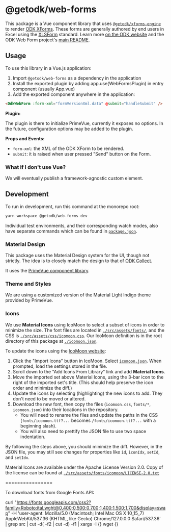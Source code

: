 # @getodk/web-forms

This package is a Vue component library that uses [`@getodk/xforms-engine`](../xforms-engine/) to render [ODK XForms](https://getodk.github.io/xforms-spec/). These forms are generally authored by end users in Excel using the [XLSForm](https://docs.getodk.org/xlsform/) standard. Learn more [on the ODK website](https://getodk.org/) and the ODK Web Form project's [main README](https://github.com/getodk/web-forms).

## Usage

To use this library in a Vue.js application:

1. Import `@getodk/web-forms` as a dependency in the application
2. Install the exported plugin by adding app.use(WebFormsPlugin) in entry component (usually App.vue)
3. Add the exported component anywhere in the application:

```html
<OdkWebForm :form-xml="formVersionXml.data" @submit="handleSubmit" />
```

**Plugin:**

The plugin is there to initialize PrimeVue, currently it exposes no options. In the future, configuration options may be added to the plugin.

**Props and Events:**

- `form-xml`: the XML of the ODK XForm to be rendered.
- `submit`: it is raised when user pressed "Send" button on the Form.

### What if I don't use Vue?

We will eventually publish a framework-agnostic custom element.

## Development

To run in development, run this command at the monorepo root:

```sh
yarn workspace @getodk/web-forms dev
```

Individual test environments, and their corresponding watch modes, also have separate commands which can be found in [`package.json`](./package.json).

### Material Design

This package uses the Material Design system for the UI, though not strictly. The idea is to closely match the design to that of [ODK Collect](https://docs.getodk.org/collect-intro/).

It uses the [PrimeVue component library](https://primevue.org/).

### Theme and Styles

We are using a customized version of the Material Light Indigo theme provided by PrimeVue.

### Icons

We use **Material Icons** using IcoMoon to select a subset of icons in order to minimize the size. The font files are located in [`./src/assets/fonts/`](./src/assets/fonts/), and the CSS is [`./src/assets/css/icomoon.css`](/src/assets/css/icomoon.css). Our IcoMoon definition is in the root directory of this package at [`./icomoon.json`](./icomoon.json).

To update the icons using the [IcoMoon website](https://icomoon.io/app/):

1. Click the "Import Icons" button in IcoMoon. Select [`icomoon.json`](/icomoon.json). When prompted, load the settings stored in the file.
2. Scroll down to the "Add Icons From Library" link and add **Material Icons**.
3. Move the imported set above Material Icons, using the 3-bar icon to the right of the imported set's title. (This should help preserve the icon order and minimize the diff.)
4. Update the icons by selecting (highlighting) the new icons to add. They don't need to be moved or altered.
5. Download the new font, then copy the files (`icomoon.css`, `fonts/*`, `icomoon.json`) into their locations in the repository.
   - You will need to rename the files and update the paths in the CSS (`fonts/icomoon.ttf?...` becomes `/fonts/icomoon.ttf?...` with a beginning slash).
   - You will also need to prettify the JSON file to use two space indentation.

By following the steps above, you should minimize the diff. However, in the JSON file, you may still see changes for properties like `id`, `iconIdx`, `setId`, and `setIdx`.

Material Icons are available under the Apache License Version 2.0. Copy of the license can be found at [`./src/assets/fonts/icomoon/LICENSE-2.0.txt`](./src/assets/fonts/LICENSE-2.0.txt)


================

To download fonts from Google Fonts API:

curl "https://fonts.googleapis.com/css2?family=Roboto:ital,wght@0,400;0,500;0,700;1,400;1,500;1,700&display=swap"  -H 'user-agent: Mozilla/5.0 (Macintosh; Intel Mac OS X 10_15_7) AppleWebKit/537.36 (KHTML, like Gecko) Chrome/127.0.0.0 Safari/537.36' \
 | grep src | cut -d\( -f2 | cut -d\) -f1 | xargs -I {} wget {}